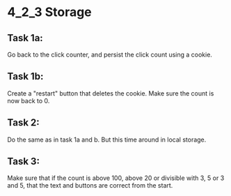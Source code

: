 # 4_2_3 Storage

## Task 1a:

Go back to the click counter, and persist the click count using a cookie.

## Task 1b:

Create a "restart" button that deletes the cookie. Make sure the count is now back to 0.

## Task 2:

Do the same as in task 1a and b. But this time around in local storage.

## Task 3:

Make sure that if the count is above 100, above 20 or divisible with 3, 5 or 3 and 5, that the text and buttons are correct from the start.
